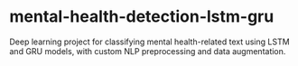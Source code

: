 # mental-health-detection-lstm-gru
Deep learning project for classifying mental health-related text using LSTM and GRU models, with custom NLP preprocessing and data augmentation.
